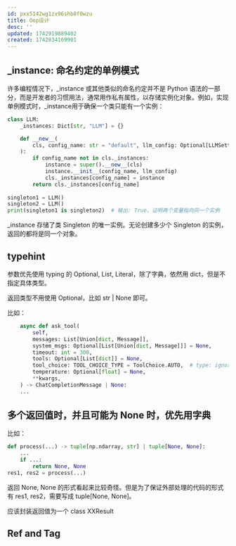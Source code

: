 ```yaml
---
id: pxx5142wg1zx96shb8f0wzu
title: Oop设计
desc: ''
updated: 1742919889402
created: 1742834169901
---
```


## _instance: 命名约定的单例模式

许多编程情况下，_instance 或其他类似的命名约定并不是 Python 语法的一部分，而是开发者的习惯用法，通常用作私有属性，以存储实例化对象。例如，实现单例模式时，_instance用于确保一个类只能有一个实例：

```py
class LLM:
    _instances: Dict[str, "LLM"] = {}

    def __new__(
        cls, config_name: str = "default", llm_config: Optional[LLMSettings] = None
    ):
        if config_name not in cls._instances:
            instance = super().__new__(cls)
            instance.__init__(config_name, llm_config)
            cls._instances[config_name] = instance
        return cls._instances[config_name]
    
singleton1 = LLM()
singleton2 = LLM()
print(singleton1 is singleton2)  # 输出: True，证明两个变量指向同一个实例
```

_instance 存储了类 Singleton 的唯一实例。无论创建多少个 Singleton 的实例，返回的都将是同一个对象‌。

## typehint

参数优先使用 typing 的 Optional, List, Literal，除了字典，依然用 dict，但是不指定具体类型。

返回类型不用使用 Optional，比如 str | None 即可。

比如：

```py
    async def ask_tool(
        self,
        messages: List[Union[dict, Message]],
        system_msgs: Optional[List[Union[dict, Message]]] = None,
        timeout: int = 300,
        tools: Optional[List[dict]] = None,
        tool_choice: TOOL_CHOICE_TYPE = ToolChoice.AUTO,  # type: ignore
        temperature: Optional[float] = None,
        **kwargs,
    ) -> ChatCompletionMessage | None:
    ...
```

## 多个返回值时，并且可能为 None 时，优先用字典

比如：

```py
def process(...) -> tuple[np.ndarray, str] | tuple[None, None]:
    ...
    if ...:
        return None, None
res1, res2 = process(...)
```

返回 None, None 的形式看起来比较奇怪。但是为了保证外部处理的代码的形式有 res1, res2，需要写成 tuple[None, None]。

应该封装返回值为一个 class XXResult 

## 

## Ref and Tag